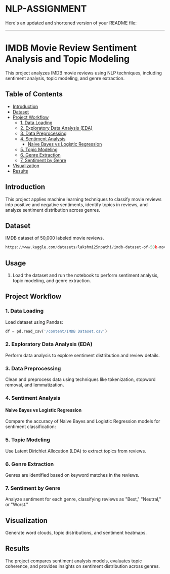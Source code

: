 # NLP-ASSIGNMENT
Here's an updated and shortened version of your README file:

---

# IMDB Movie Review Sentiment Analysis and Topic Modeling

This project analyzes IMDB movie reviews using NLP techniques, including sentiment analysis, topic modeling, and genre extraction.

## Table of Contents
- [Introduction](#introduction)
- [Dataset](#dataset)
- [Project Workflow](#project-workflow)
  - [1. Data Loading](#1-data-loading)
  - [2. Exploratory Data Analysis (EDA)](#2-exploratory-data-analysis-eda)
  - [3. Data Preprocessing](#3-data-preprocessing)
  - [4. Sentiment Analysis](#4-sentiment-analysis)
    - [Naive Bayes vs Logistic Regression](#naive-bayes-vs-logistic-regression)
  - [5. Topic Modeling](#5-topic-modeling)
  - [6. Genre Extraction](#6-genre-extraction)
  - [7. Sentiment by Genre](#7-sentiment-by-genre)
- [Visualization](#visualization)
- [Results](#results)

## Introduction
This project applies machine learning techniques to classify movie reviews into positive and negative sentiments, identify topics in reviews, and analyze sentiment distribution across genres.

## Dataset
IMDB dataset of 50,000 labeled movie reviews.
```python
https://www.kaggle.com/datasets/lakshmi25npathi/imdb-dataset-of-50k-movie-reviews
```

## Usage
1. Load the dataset and run the notebook to perform sentiment analysis, topic modeling, and genre extraction.

## Project Workflow

### 1. Data Loading
Load dataset using Pandas:
```python
df = pd.read_csv('/content/IMDB Dataset.csv')
```

### 2. Exploratory Data Analysis (EDA)
Perform data analysis to explore sentiment distribution and review details.

### 3. Data Preprocessing
Clean and preprocess data using techniques like tokenization, stopword removal, and lemmatization.

### 4. Sentiment Analysis

#### Naive Bayes vs Logistic Regression
Compare the accuracy of Naive Bayes and Logistic Regression models for sentiment classification:

### 5. Topic Modeling
Use Latent Dirichlet Allocation (LDA) to extract topics from reviews.

### 6. Genre Extraction
Genres are identified based on keyword matches in the reviews.

### 7. Sentiment by Genre
Analyze sentiment for each genre, classifying reviews as "Best," "Neutral," or "Worst."

## Visualization
Generate word clouds, topic distributions, and sentiment heatmaps.

## Results
The project compares sentiment analysis models, evaluates topic coherence, and provides insights on sentiment distribution across genres.
